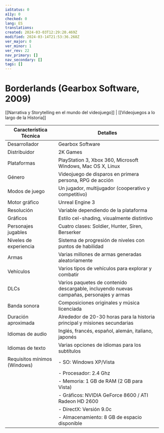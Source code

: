 ```yaml
---
iaStatus: 0
a11y: 0
checked: 0
lang: ES
translations: 
created: 2024-03-03T12:29:20.469Z
modified: 2024-03-14T21:53:36.268Z
ver_major: 0
ver_minor: 1
ver_rev: 22
nav_primary: []
nav_secondary: []
tags: []
---
```

# Borderlands (Gearbox Software, 2009)

[[Narrativa y Storytelling en el mundo del videojuego]] | [[Videojuegos a lo largo de la Historia]]

| Característica Técnica      | Detalles                                   |
|------------------------------|--------------------------------------------|
| Desarrollador                | Gearbox Software                           |
| Distribuidor                 | 2K Games                                   |
| Plataformas                  | PlayStation 3, Xbox 360, Microsoft Windows, Mac OS X, Linux |
| Género                       | Videojuego de disparos en primera persona, RPG de acción |
| Modos de juego               | Un jugador, multijugador (cooperativo y competitivo) |
| Motor gráfico                | Unreal Engine 3                            |
| Resolución                   | Variable dependiendo de la plataforma      |
| Gráficos                     | Estilo cel-shading, visualmente distintivo |
| Personajes jugables          | Cuatro clases: Soldier, Hunter, Siren, Berserker |
| Niveles de experiencia       | Sistema de progresión de niveles con puntos de habilidad |
| Armas                        | Varias millones de armas generadas aleatoriamente |
| Vehículos                    | Varios tipos de vehículos para explorar y combatir |
| DLCs                         | Varios paquetes de contenido descargable, incluyendo nuevas campañas, personajes y armas |
| Banda sonora                 | Composiciones originales y música licenciada |
| Duración aproximada          | Alrededor de 20-30 horas para la historia principal y misiones secundarias |
| Idiomas de audio             | Inglés, francés, español, alemán, italiano, japonés |
| Idiomas de texto             | Varias opciones de idiomas para los subtítulos |
| Requisitos mínimos (Windows) | - SO: Windows XP/Vista                    |
|                              | - Procesador: 2.4 Ghz                      |
|                              | - Memoria: 1 GB de RAM (2 GB para Vista)   |
|                              | - Gráficos: NVIDIA GeForce 8600 / ATI Radeon HD 2600 |
|                              | - DirectX: Versión 9.0c                     |
|                              | - Almacenamiento: 8 GB de espacio disponible |
